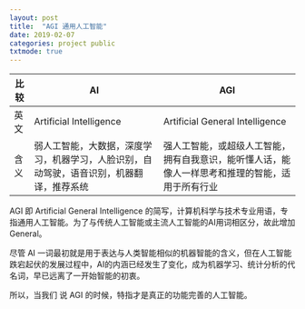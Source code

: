 ```yaml
---
layout: post
title:  "AGI 通用人工智能"
date: 2019-02-07
categories: project public
txtmode: true
---
```


| 比较 | AI | AGI |
|---|---|---|
|英文|Artificial Intelligence|Artificial General Intelligence|
|含义|弱人工智能，大数据，深度学习，机器学习，人脸识别，自动驾驶，语音识别，机器翻译，推荐系统|强人工智能，或超级人工智能，拥有自我意识，能听懂人话，能像人一样思考和推理的智能，适用于所有行业|

AGI 即 Artificial General Intelligence 的简写，计算机科学与技术专业用语，专指通用人工智能。为了与传统人工智能或主流人工智能的AI用词相区分，故此增加 General。

尽管 AI 一词最初就是用于表达与人类智能相似的机器智能的含义，但在人工智能跌宕起伏的发展过程中，AI的内涵已经发生了变化，成为机器学习、统计分析的代名词，早已远离了一开始智能的初衷。

所以，当我们 说 AGI 的时候，特指才是真正的功能完善的人工智能。